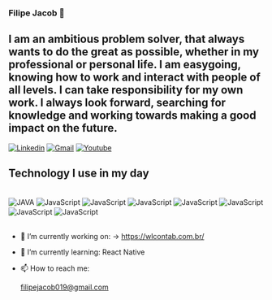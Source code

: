 ### Filipe Jacob 👋

## I am an ambitious problem solver, that always wants to do the great as possible, whether in my professional or personal life. I am easygoing, knowing how to work and interact with people of all levels. I can take responsibility for my own work. I always look forward, searching for knowledge and working towards making a good impact on the future.
[![Linkedin](https://img.shields.io/badge/LinkedIn-0077B5?style=for-the-badge&logo=linkedin&logoColor=white)](https://https://www.linkedin.com/in/filipe-jacob/)
[![Gmail](https://img.shields.io/badge/filipejacob019@gmail.com-D14836?style=for-the-badge&logo=gmail&logoColor=white)](https://mailto:filipejacob019@gmail.com)
[![Youtube](https://img.shields.io/badge/YouTube-FF0000?style=for-the-badge&logo=youtube&logoColor=white)](https://www.youtube.com/@eujacob)

## Technology I use in my day

<div style="display: inline_block"><br/>
    <img align= "center" alt="JAVA" src="https://img.shields.io/badge/Java-ED8B00?style=for-the-badge&logo=openjdk&logoColor=white"/>
    <img align= "center" alt="JavaScript" src="https://img.shields.io/badge/Spring-6DB33F?style=for-the-badge&logo=spring&logoColor=white"/>
    <img align= "center" alt="JavaScript" src="https://img.shields.io/badge/JavaScript-F7DF1E?style=for-the-badge&logo=javascript&logoColor=black"/>
    <img align= "center" alt="JavaScript" src="https://img.shields.io/badge/TypeScript-007ACC?style=for-the-badge&logo=typescript&logoColor=white"/>
    <img align= "center" alt="JavaScript" src="https://img.shields.io/badge/React-20232A?style=for-the-badge&logo=react&logoColor=61DAFB"/>
    <img align= "center" alt="JavaScript" src="https://img.shields.io/badge/Node.js-43853D?style=for-the-badge&logo=node.js&logoColor=white"/>
    <img align= "center" alt="JavaScript" src="https://img.shields.io/badge/PostgreSQL-316192?style=for-the-badge&logo=postgresql&logoColor=white"/>
    <img align= "center" alt="JavaScript" src="https://img.shields.io/badge/MongoDB-4EA94B?style=for-the-badge&logo=mongodb&logoColor=white"/>

</div><br/>

- 🔭 I’m currently working on: -> https://wlcontab.com.br/ 

- 🌱 I’m currently learning: React Native

- 📫 How to reach me:

    filipejacob019@gmail.com
